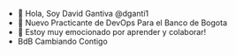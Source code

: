 - 👋 Hola, Soy David Gantiva @dganti1
- 👀 Nuevo Practicante de DevOps Para el Banco de Bogota
- 🌱 Estoy muy emocionado por aprender y colaborar!
- BdB Cambiando Contigo
